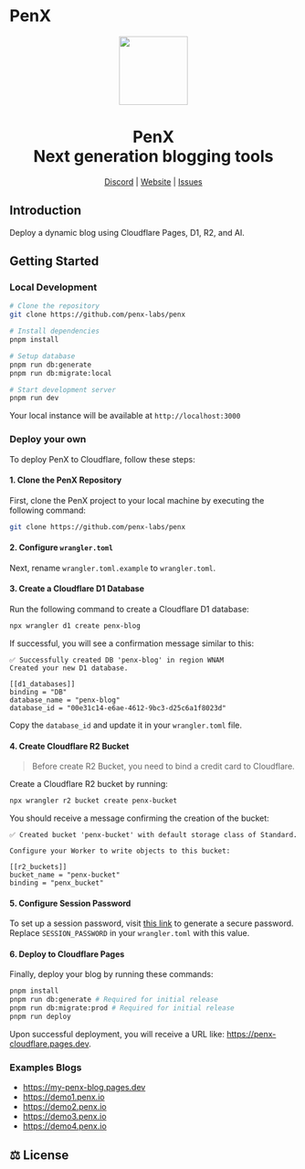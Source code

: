 # PenX

<div align="center">

<a href="https://www.penx.io" alt="PenX Logo">
    <img src="https://www.penx.io/images/logo-512.png" height="120"/></a>

<h1 style="border-bottom: none">
    <b>PenX</b><br />
    Next generation blogging tools
    <br>
</h1>

[Discord](https://discord.gg/nyVpH9njDu) | [Website](https://www.penx.io) | [Issues](https://github.com/penx-lab/penx/issues)

</div>

## Introduction

Deploy a dynamic blog using Cloudflare Pages, D1, R2, and AI.

## Getting Started

### Local Development


```bash
# Clone the repository
git clone https://github.com/penx-labs/penx

# Install dependencies
pnpm install

# Setup database
pnpm run db:generate
pnpm run db:migrate:local

# Start development server
pnpm run dev
```

Your local instance will be available at `http://localhost:3000`

### Deploy your own

To deploy PenX to Cloudflare, follow these steps:

#### 1. Clone the PenX Repository

First, clone the PenX project to your local machine by executing the following command:

```bash
git clone https://github.com/penx-labs/penx
```

#### 2. Configure `wrangler.toml`

Next, rename `wrangler.toml.example` to `wrangler.toml`.

#### 3. Create a Cloudflare D1 Database

Run the following command to create a Cloudflare D1 database:

```bash
npx wrangler d1 create penx-blog
```

If successful, you will see a confirmation message similar to this:

```
✅ Successfully created DB 'penx-blog' in region WNAM
Created your new D1 database.

[[d1_databases]]
binding = "DB"
database_name = "penx-blog"
database_id = "00e31c14-e6ae-4612-9bc3-d25c6a1f8023d"
```

Copy the `database_id` and update it in your `wrangler.toml` file.

#### 4. Create Cloudflare R2 Bucket

> Before create R2 Bucket, you need to bind a credit card to Cloudflare.

Create a Cloudflare R2 bucket by running:

```bash
npx wrangler r2 bucket create penx-bucket
```

You should receive a message confirming the creation of the bucket:

```
✅ Created bucket 'penx-bucket' with default storage class of Standard.

Configure your Worker to write objects to this bucket:

[[r2_buckets]]
bucket_name = "penx-bucket"
binding = "penx_bucket"
```

#### 5. Configure Session Password

To set up a session password, visit [this link](https://generate-secret.vercel.app/64) to generate a secure password. Replace `SESSION_PASSWORD` in your `wrangler.toml` with this value.

#### 6. Deploy to Cloudflare Pages

Finally, deploy your blog by running these commands:

```bash
pnpm install
pnpm run db:generate # Required for initial release
pnpm run db:migrate:prod # Required for initial release
pnpm run deploy
```

Upon successful deployment, you will receive a URL like: https://penx-cloudflare.pages.dev.

### Examples Blogs

- https://my-penx-blog.pages.dev
- https://demo1.penx.io
- https://demo2.penx.io
- https://demo3.penx.io
- https://demo4.penx.io

## ⚖️ License
